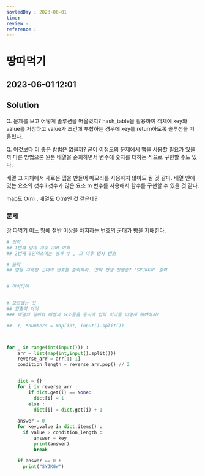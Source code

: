 ```yaml
---
sovledDay : 2023-06-01
time: 
review : 
reference : 
---
```


# 땅따먹기
## 2023-06-01 12:01 


## Solution
Q. 문제를 보고 어떻게 솔루션을 떠올렸지? 
hash_table을 활용하여 객체에 key와 value를 저장하고 value가 조건에 부합하는 경우에 key를 return하도록 솔루션을 떠올렸다. 

Q. 이것보다 더 좋은 방법은 없을까? 
굳이 이정도의 문제에서 맵을 사용할 필요가 있을까 다른 방법으론 원본 배열을 순회하면서 변수에 숫자를 더하는 식으로 구현할 수도 있다. 

배열 그 자체에서 새로운 맵을 만들어 메모리를 사용하지 않아도 될 것 같다. 배열 안에 있는 요소의 갯수 i 갯수가 많은 요소 m 변수를 사용해서 함수를 구현할 수 있을 것 같다. 

map도 O(n) , 배열도 O(n)인 것 같은데? 




### 문제 
땅 따먹기 어느 땅에 절반 이상을 차지하는 번호의 군대가 빵을 지배한다. 

```python
# 입력
## 1번쨰 땅의 개수 200 이하 
## 2번째 0인덱스에는 병사 수 , 그 이후 병사 번호

# 출력
## 땅을 지배한 군대의 번호를 출력하라. 만약 전쟁 진행중? "SYJKGW" 출력


# 아이디어 


# 모르겠는 것 
## 입출력 처리
### 배열의 길이와 배열의 요소들을 동시에 입력 처리를 어떻게 해야하지? 

##  T, *numbers = map(int, input().split())



for _ in range(int(input())) : 
    arr = list(map(int,input().split()))
    reverse_arr = arr[::-1]
    condition_length = reverse_arr.pop() // 2


    dict = {}
    for i in reverse_arr :
        if dict.get(i) == None:
          dict[i] = 1
        else :
          dict[i] = dict.get(i) + 1
    
    answer = 0
    for key,value in dict.items() :
      if value > condition_length :
          answer = key
          print(answer)
          break
    
    if answer == 0 :
      print("SYJKGW") 



```


